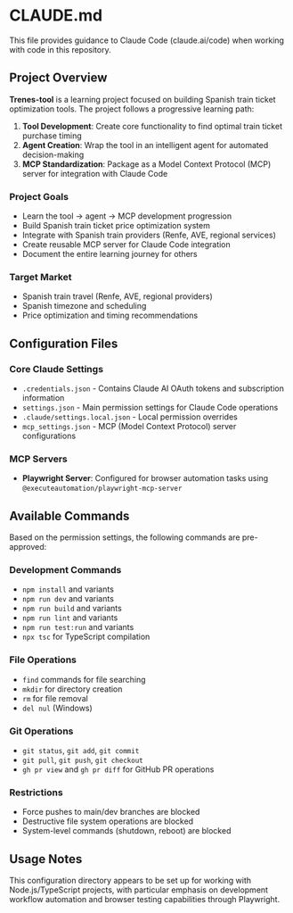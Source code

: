 # CLAUDE.md

This file provides guidance to Claude Code (claude.ai/code) when working with code in this repository.

## Project Overview

**Trenes-tool** is a learning project focused on building Spanish train ticket optimization tools. The project follows a progressive learning path:

1. **Tool Development**: Create core functionality to find optimal train ticket purchase timing
2. **Agent Creation**: Wrap the tool in an intelligent agent for automated decision-making
3. **MCP Standardization**: Package as a Model Context Protocol (MCP) server for integration with Claude Code

### Project Goals
- Learn the tool → agent → MCP development progression
- Build Spanish train ticket price optimization system
- Integrate with Spanish train providers (Renfe, AVE, regional services)
- Create reusable MCP server for Claude Code integration
- Document the entire learning journey for others

### Target Market
- Spanish train travel (Renfe, AVE, regional providers)
- Spanish timezone and scheduling
- Price optimization and timing recommendations

## Configuration Files

### Core Claude Settings
- `.credentials.json` - Contains Claude AI OAuth tokens and subscription information
- `settings.json` - Main permission settings for Claude Code operations
- `.claude/settings.local.json` - Local permission overrides
- `mcp_settings.json` - MCP (Model Context Protocol) server configurations

### MCP Servers
- **Playwright Server**: Configured for browser automation tasks using `@executeautomation/playwright-mcp-server`

## Available Commands

Based on the permission settings, the following commands are pre-approved:

### Development Commands
- `npm install` and variants
- `npm run dev` and variants
- `npm run build` and variants
- `npm run lint` and variants
- `npm run test:run` and variants
- `npx tsc` for TypeScript compilation

### File Operations
- `find` commands for file searching
- `mkdir` for directory creation
- `rm` for file removal
- `del nul` (Windows)

### Git Operations
- `git status`, `git add`, `git commit`
- `git pull`, `git push`, `git checkout`
- `gh pr view` and `gh pr diff` for GitHub PR operations

### Restrictions
- Force pushes to main/dev branches are blocked
- Destructive file system operations are blocked
- System-level commands (shutdown, reboot) are blocked

## Usage Notes

This configuration directory appears to be set up for working with Node.js/TypeScript projects, with particular emphasis on development workflow automation and browser testing capabilities through Playwright.